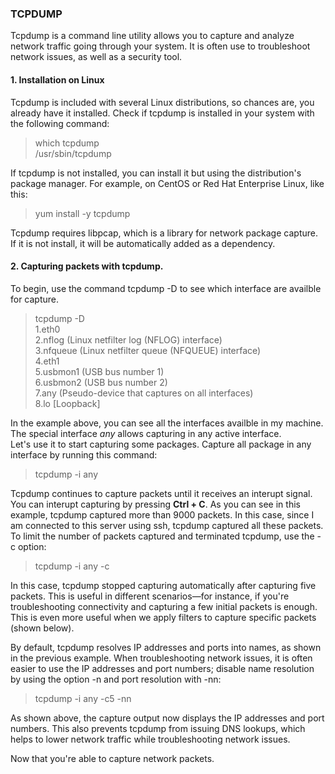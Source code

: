### TCPDUMP
Tcpdump is a command line utility allows you to capture and analyze network traffic going through your system.
It is often use to troubleshoot network issues, as well as a security tool.

#### 1. Installation on Linux
Tcpdump is included with several Linux distributions, so chances are, you already have it installed.
Check if tcpdump is installed in your system with the following command:

>which tcpdump <br>
/usr/sbin/tcpdump

If tcpdump is not installed, you can install it but using the distribution's package manager. For example, on CentOS or Red Hat Enterprise Linux, like this:

>yum install -y tcpdump

Tcpdump requires libpcap, which is a library for network package capture. If it is not install, it will be automatically added as a dependency.

#### 2. Capturing packets with tcpdump.

To begin, use the command tcpdump -D to see which interface are availble for capture.
>tcpdump -D
<br>1.eth0
<br>2.nflog (Linux netfilter log (NFLOG) interface)
<br>3.nfqueue (Linux netfilter queue (NFQUEUE) interface)
<br>4.eth1
<br>5.usbmon1 (USB bus number 1)
<br>6.usbmon2 (USB bus number 2)
<br>7.any (Pseudo-device that captures on all interfaces)
<br>8.lo [Loopback]

In the example above, you can see all the interfaces availble in my machine.
The special interface *any* allows capturing in any active interface.
<br> Let's use it to start capturing some packages. Capture all package in any interface by running this command:

>tcpdump -i any

Tcpdump continues to capture packets until it receives an interupt signal. You can interupt capturing by pressing **Ctrl + C**. As you can see in this example, tcpdump captured more than 9000 packets.
In this case, since I am connected to this server using ssh, tcpdump captured all these packets. To limit the number of packets  captured and terminated tcpdump, use the -c option:
> tcpdump -i any -c

In this case, tcpdump stopped capturing automatically after capturing five packets.
This is useful in different scenarios—for instance, if you're troubleshooting connectivity and capturing a few initial packets is enough.
This is even more useful when we apply filters to capture specific packets (shown below).

By default, tcpdump resolves IP addresses and ports into names, as shown in the previous example.
When troubleshooting network issues, it is often easier to use the IP addresses and port numbers; disable name resolution by using the option -n and port resolution with -nn:
>tcpdump -i any -c5 -nn

As shown above, the capture output now displays the IP addresses and port numbers. This also prevents tcpdump from issuing DNS lookups, which helps to lower network traffic while troubleshooting network issues.

Now that you're able to capture network packets.

